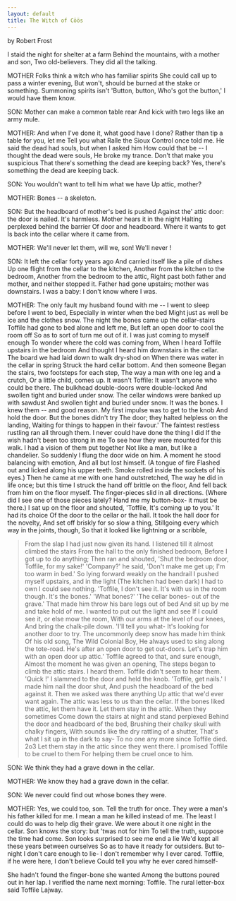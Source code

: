```yaml
---
layout: default
title: The Witch of Cöös
---
```

by Robert Frost


I staid the night for shelter at a farm
 Behind the mountains, with a mother and son,
 Two old-believers. They did all the talking.

 MOTHER Folks think a witch who has familiar spirits
 She could call up to pass a winter evening,
 But won't, should be burned at the stake or something.
 Summoning spirits isn't 'Button, button,
 Who's got the button,' I would have them know.

 SON: Mother can make a common table rear
 And kick with two legs like an army mule.

 MOTHER: And when I've done it, what good have I
 done?
 Rather than tip a table for you, let me
 Tell you what Ralle the Sioux Control once told me.
 He said the dead had souls, but when I asked him
 How could that be -- I thought the dead were souls,
 He broke my trance. Don't that make you suspicious
 That there's something the dead are keeping back?
 Yes, there's something the dead are keeping back.

 SON: You wouldn't want to tell him what we have
 Up attic, mother?

 MOTHER: Bones -- a skeleton.

 SON: But the headboard of mother's bed is pushed
 Against the' attic door: the door is nailed.
 It's harmless. Mother hears it in the night
 Halting perplexed behind the barrier
 Of door and headboard. Where it wants to get
 Is back into the cellar where it came from.

 MOTHER: We'll never let them, will we, son! We'll
 never !

 SON: It left the cellar forty years ago
 And carried itself like a pile of dishes
 Up one flight from the cellar to the kitchen,
 Another from the kitchen to the bedroom,
 Another from the bedroom to the attic,
 Right past both father and mother, and neither stopped
 it.
 Father had gone upstairs; mother was downstairs.
 I was a baby: I don't know where I was.

 MOTHER: The only fault my husband found with me --
 I went to sleep before I went to bed,
 Especially in winter when the bed
 Might just as well be ice and the clothes snow.
 The night the bones came up the cellar-stairs
 Toffile had gone to bed alone and left me,
 But left an open door to cool the room off
 So as to sort of turn me out of it.
 I was just coming to myself enough
 To wonder where the cold was coming from,
 When I heard Toffile upstairs in the bedroom
 And thought I heard him downstairs in the cellar.
 The board we had laid down to walk dry-shod on
 When there was water in the cellar in spring
 Struck the hard cellar bottom. And then someone
 Began the stairs, two footsteps for each step,
 The way a man with one leg and a crutch,
 Or a little child, comes up. It wasn't Toffile:
 It wasn't anyone who could be there.
 The bulkhead double-doors were double-locked
 And swollen tight and buried under snow.
 The cellar windows were banked up with sawdust
 And swollen tight and buried under snow.
 It was the bones. I knew them -- and good reason.
 My first impulse was to get to the knob
 And hold the door. But the bones didn't try
 The door; they halted helpless on the landing,
 Waiting for things to happen in their favour.'
 The faintest restless rustling ran all through them.
 I never could have done the thing I did
 If the wish hadn't been too strong in me
 To see how they were mounted for this walk.
 I had a vision of them put together
 Not like a man, but like a chandelier.
 So suddenly I flung the door wide on him.
 A moment he stood balancing with emotion,
 And all but lost himself. (A tongue of fire
 Flashed out and licked along his upper teeth.
 Smoke rolled inside the sockets of his eyes.)
 Then he came at me with one hand outstretched,
 The way he did in life once; but this time
 I struck the hand off brittle on the floor,
 And fell back from him on the floor myself.
 The finger-pieces slid in all directions.
 (Where did I see one of those pieces lately?
 Hand me my button-box- it must be there.)
 I sat up on the floor and shouted, 'Toffile,
 It's coming up to you.' It had its choice
 Of the door to the cellar or the hall.
 It took the hall door for the novelty,
 And set off briskly for so slow a thing,
 Stillgoing every which way in the joints, though,
 So that it looked like lightning or a scribble,
 >From the slap I had just now given its hand.
 I listened till it almost climbed the stairs
 >From the hall to the only finished bedroom,
 Before I got up to do anything;
 Then ran and shouted, 'Shut the bedroom door,
 Toffile, for my sake!' 'Company?' he said,
 'Don't make me get up; I'm too warm in bed.'
 So lying forward weakly on the handrail
 I pushed myself upstairs, and in the light
 (The kitchen had been dark) I had to own
 I could see nothing. 'Toffile, I don't see it.
 It's with us in the room though. It's the bones.'
 'What bones?' 'The cellar bones- out of the grave.'
 That made him throw his bare legs out of bed
 And sit up by me and take hold of me.
 I wanted to put out the light and see
 If I could see it, or else mow the room,
 With our arms at the level of our knees,
 And bring the chalk-pile down. 'I'll tell you what-
 It's looking for another door to try.
 The uncommonly deep snow has made him think
 Of his old song, The Wild Colonial Boy,
 He always used to sing along the tote-road.
 He's after an open door to get out-doors.
 Let's trap him with an open door up attic.'
 Toffile agreed to that, and sure enough,
 Almost the moment he was given an opening,
 The steps began to climb the attic stairs.
 I heard them. Toffile didn't seem to hear them.
 'Quick !' I slammed to the door and held the knob.
 'Toffile, get nails.' I made him nail the door shut,
 And push the headboard of the bed against it.
 Then we asked was there anything
 Up attic that we'd ever want again.
 The attic was less to us than the cellar.
 If the bones liked the attic, let them have it.
 Let them stay in the attic. When they sometimes
 Come down the stairs at night and stand perplexed
 Behind the door and headboard of the bed,
 Brushing their chalky skull with chalky fingers,
 With sounds like the dry rattling of a shutter,
 That's what I sit up in the dark to say-
 To no one any more since Toffile died.
 2o3 Let them stay in the attic since they went there.
 I promised Toffile to be cruel to them
 For helping them be cruel once to him.

 SON: We think they had a grave down in the cellar.

 MOTHER: We know they had a grave down in the cellar.

 SON: We never could find out whose bones they were.

 MOTHER: Yes, we could too, son. Tell the truth for once.
 They were a man's his father killed for me.
 I mean a man he killed instead of me.
 The least I could do was to help dig their grave.
 We were about it one night in the cellar.
 Son knows the story: but 'twas not for him
 To tell the truth, suppose the time had come.
 Son looks surprised to see me end a lie
 We'd kept all these years between ourselves
 So as to have it ready for outsiders.
 But to-night I don't care enough to lie-
 I don't remember why I ever cared.
 Toffile, if he were here, I don't believe
 Could tell you why he ever cared himself-

 She hadn't found the finger-bone she wanted
 Among the buttons poured out in her lap.
 I verified the name next morning: Toffile.
 The rural letter-box said Toffile Lajway.
